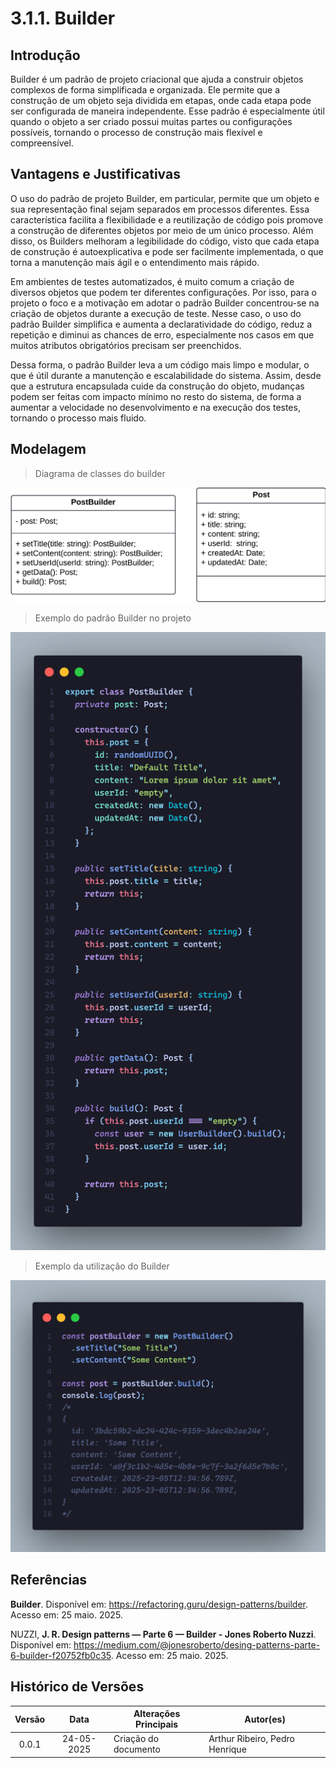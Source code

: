# 3.1.1. Builder

<!-- COLOQUE AS REFERÊNCIAS POR PARÁGRAFO ESCRITO, PODE ENUMERAR E COLOCAR POR NÚMERO, TIPO EM ARTIGO MSM -->

<!-- ESCREVA PELO MENOS 3 PARÁGRAFOS DE CADA TÓPICO, CADA UM COM NO MíNIMO 70 PALAVRAS -->

<!-- NÂO SE LIMITE A ESSES TÓPICOS, MAS MANTENHA A ORDEM RELATIVA -->

## Introdução

Builder é um padrão de projeto criacional que ajuda a construir objetos complexos de forma simplificada e organizada. Ele permite que a construção de um objeto seja dividida em etapas, onde cada etapa pode ser configurada de maneira independente. Esse padrão é especialmente útil quando o objeto a ser criado possui muitas partes ou configurações possíveis, tornando o processo de construção mais flexível e compreensível.

## Vantagens e Justificativas

O uso do padrão de projeto Builder, em particular, permite que um objeto e sua representação final sejam separados em processos diferentes. Essa característica facilita a flexibilidade e a reutilização de código pois promove a construção de diferentes objetos por meio de um único processo. Além disso, os Builders melhoram a legibilidade do código, visto que cada etapa de construção é autoexplicativa e pode ser facilmente implementada, o que torna a manutenção mais ágil e o entendimento mais rápido.

Em ambientes de testes automatizados, é muito comum a criação de diversos objetos que podem ter diferentes configurações.
Por isso, para o projeto o foco e a motivação em adotar o padrão Builder concentrou-se na criação de objetos durante a execução de teste. Nesse caso, o uso do padrão Builder simplifica e aumenta a declaratividade do código, reduz a repetição e diminui as chances de erro, especialmente nos casos em que muitos atributos obrigatórios precisam ser preenchidos.

Dessa forma, o padrão Builder leva a um código mais limpo e modular, o que é útil durante a manutenção e escalabilidade do sistema. Assim, desde que a estrutura encapsulada cuide da construção do objeto, mudanças podem ser feitas com impacto mínimo no resto do sistema, de forma a aumentar a velocidade no desenvolvimento e na execução dos testes, tornando o processo mais fluido.

## Modelagem

> Diagrama de classes do builder

![Diagrama de classes do Builder](../../assets/builder-class.png)

> Exemplo do padrão Builder no projeto

![Post Builder](../../assets/post-builder.png)

> Exemplo da utilização do Builder

![Uso do Builder](../../assets/builder-usage.png)

<!-- pode fazer um protótipo do que podemos utilizar, tipo um rascunho, mas tente usar o máximo das regras UML -->

## Referências

**Builder**. Disponível em: <https://refactoring.guru/design-patterns/builder>. Acesso em: 25 maio. 2025.

NUZZI, **J. R. Design patterns — Parte 6 — Builder - Jones Roberto Nuzzi**. Disponível em: <https://medium.com/@jonesroberto/desing-patterns-parte-6-builder-f20752fb0c35>. Acesso em: 25 maio. 2025.

<!-- padrão mais próximo do ABNT possível -->

## Histórico de Versões

| Versão | Data       | Alterações Principais               | Autor(es)                      |
|:------:|:----------:|-------------------------------------| ------------------------------ |
| 0.0.1  | 24-05-2025 | Criação do documento                | Arthur Ribeiro, Pedro Henrique |